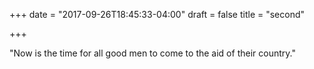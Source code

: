 +++
date = "2017-09-26T18:45:33-04:00"
draft = false
title = "second"

+++

"Now is the time for all good men to come to the aid of their country."
